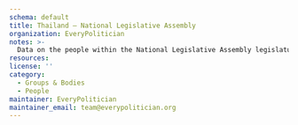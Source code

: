 ```yaml
---
schema: default
title: Thailand — National Legislative Assembly
organization: EveryPolitician
notes: >-
  Data on the people within the National Legislative Assembly legislature of Thailand.
resources:
license: ''
category:
  - Groups & Bodies
  - People
maintainer: EveryPolitician
maintainer_email: team@everypolitician.org
---
```

